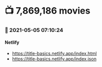 # :tv: 7,869,186 movies
### :date: 2021-05-05 07:10:24
#### Netlify
- <a href='https://title-basics.netlify.app/index.html' target='_blank'>https://title-basics.netlify.app/index.html</a>
- <a href='https://title-basics.netlify.app/index.json' target='_blank'>https://title-basics.netlify.app/index.json</a>
